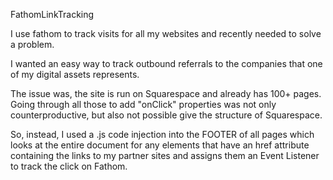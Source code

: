 FathomLinkTracking

I use fathom to track visits for all my websites and recently needed to solve a problem. 

I wanted an easy way to track outbound referrals to the companies that one of my digital assets represents. 

The issue was, the site is run on Squarespace and already has 100+ pages. Going through all those to add "onClick" properties was not only counterproductive, but also not possible give the structure of Squarespace. 

So, instead, I used a .js code injection into the FOOTER of all pages which looks at the entire document for any elements that have an href attribute containing the links to my partner sites and assigns them an Event Listener to track the click on Fathom. 

<script>
// Prevail Tracking
document.querySelectorAll("[href*=prevail]").forEach(item => {
	item.addEventListener('click', () => fathom.trackGoal('RRWE7BFH', 0));
});

// Qualis Tracking
document.querySelectorAll("[href*=qualis]").forEach(item => {
	item.addEventListener('click', () => fathom.trackGoal('ZKIMOOG1', 0));
});

// PDC Tracking
document.querySelectorAll("[href*='pdcrx']").forEach(item => {
	item.addEventListener('click', () => fathom.trackGoal('INZHVC6X', 0));
});

// TwinMed Tracking
document.querySelectorAll("[href*='twinmed']").forEach(item => {
	item.addEventListener('click', () => fathom.trackGoal('IIA3MROJ', 0));
});

</script>
